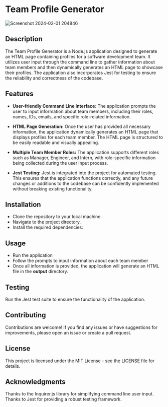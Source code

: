 # Team Profile Generator

![Screenshot 2024-02-01 204846](https://github.com/RobynWindsor/console-finances/assets/127926809/9751e2f3-2052-426a-80bb-92abd057e87e)

## Description

The Team Profile Generator is a Node.js application designed to generate an HTML page containing profiles for a software development team. It utilizes user input through the command line to gather information about team members and then dynamically generates an HTML page to showcase their profiles. The application also incorporates Jest for testing to ensure the reliability and correctness of the codebase.

## Features

- **User-friendly Command Line Interface:** The application prompts the user to input information about team members, including their roles, names, IDs, emails, and specific role-related information.

- **HTML Page Generation:** Once the user has provided all necessary information, the application dynamically generates an HTML page that displays profiles for each team member. The HTML page is structured to be easily readable and visually appealing.
- **Multiple Team Member Roles:** The application supports different roles such as Manager, Engineer, and Intern, with role-specific information being collected during the user input process.
- **Jest Testing:** Jest is integrated into the project for automated testing. This ensures that the application functions correctly, and any future changes or additions to the codebase can be confidently implemented without breaking existing functionality.

## Installation

- Clone the repository to your local machine.
- Navigate to the project directory.
- Install the required dependencies:

## Usage

- Run the application
- Follow the prompts to input information about each team member
- Once all information is provided, the application will generate an HTML file in the **output** directory.

## Testing

Run the Jest test suite to ensure the functionality of the application.

## Contributing

Contributions are welcome! If you find any issues or have suggestions for improvements, please open an issue or create a pull request.

## License

This project is licensed under the MIT License - see the LICENSE file for details.

## Acknowledgments

Thanks to the Inquirer.js library for simplifying command line user input.
Thanks to Jest for providing a robust testing framework.
